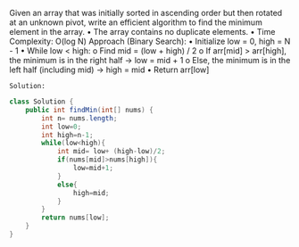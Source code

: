 Given an array that was initially sorted in ascending order but then rotated at an unknown
pivot, write an efficient algorithm to find the minimum element in the array.
• The array contains no duplicate elements.
• Time Complexity: O(log N) 
Approach (Binary Search):
	• Initialize low = 0, high = N - 1
	• While low < high:
	o Find mid = (low + high) / 2
	o If arr[mid] > arr[high], the minimum is in the right half → low = mid + 1
	o Else, the minimum is in the left half (including mid) → high = mid
	• Return arr[low]
	
	Solution:
```java
class Solution {
    public int findMin(int[] nums) {
        int n= nums.length;
        int low=0;
        int high=n-1;
        while(low<high){
            int mid= low+ (high-low)/2;
            if(nums[mid]>nums[high]){
                low=mid+1;
            }
            else{
                high=mid;
            }
        }
        return nums[low];
    }
}
```
